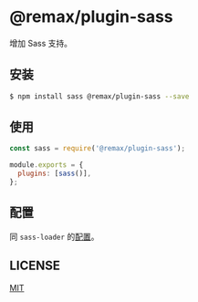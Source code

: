 # @remax/plugin-sass

增加 Sass 支持。

## 安装

```bash
$ npm install sass @remax/plugin-sass --save
```

## 使用

```js
const sass = require('@remax/plugin-sass');

module.exports = {
  plugins: [sass()],
};
```

## 配置

同 `sass-loader` 的[配置](https://github.com/webpack-contrib/sass-loader#options)。

## LICENSE

[MIT](LICENSE)
